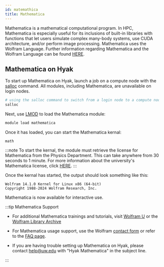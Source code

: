 ```yaml
---
id: matemathica
title: Mathematica
---
```


Mathematica is a mathematical computational program. In HPC, Mathematica is especially useful for its inclusions of built-in libraries with functions that let users simulate complex many-body systems, use CUDA architecture, and/or perform image processing. Mathematica uses the Wolfram Language. Further information regarding Mathematica and the Wolfram Language can be found [HERE](https://www.wolfram.com/mathematica/). 


## Mathematica on Hyak
To start up Mathematica on Hyak, launch a job on a compute node with the [salloc](https://hyak.uw.edu/docs/compute/scheduling-jobs#interactive-jobs-single-node) command. All modules, including Mathematica, are unavailable on login nodes. 
```bash
# using the salloc command to switch from a login node to a compute node
salloc
```
Next, use [LMOD](https://hyak.uw.edu/docs/tools/modules) to load the Mathematica module:
```bash
module load mathematica
```
Once it has loaded, you can start the Mathematica kernal:
```
math
```
:::note 
To start the kernal, the module must retrieve the license for Mathematica from the Physics Department. This can take anywhere from 30 seconds to 1 minute. For more information about the university's Mathematica license, click [HERE](https://phys.washington.edu/mathematica). 
:::

Once the kernal has started, the output should look something like this:
```
Wolfram 14.1.0 Kernel for Linux x86 (64-bit)
Copyright 1988-2024 Wolfram Research, Inc.
```
Mathematica is now available for interactive use.

:::tip Mathematica Support

* For additional Mathematica trainings and tutorials, visit [Wolfram U](https://www.wolfram.com/wolfram-u/) or the [Wolfram Library Archive](https://library.wolfram.com/infocenter/Books)

* For Mathematica usage support, use the Wolfram [contact form](https://www.wolfram.com/support/contact/?source=footer) or refer to the [FAQ page](https://support.wolfram.com/topic/mathematica).

* If you are having trouble setting up Mathematica on Hyak, please contact help@uw.edu with "Hyak Mathematica" in the subject line.

:::